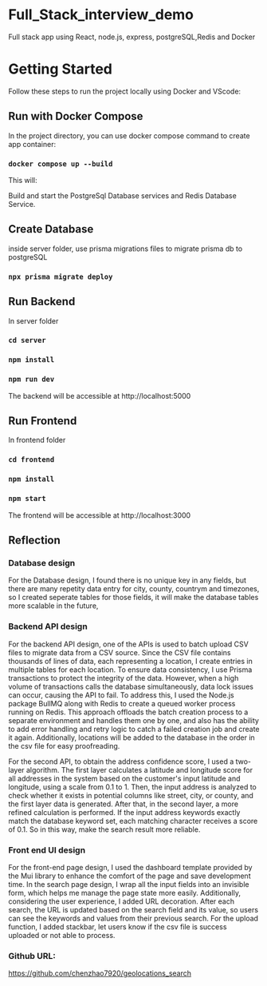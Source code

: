 # Full_Stack_interview_demo
Full stack app using React, node.js, express, postgreSQL,Redis and Docker

# Getting Started
Follow these steps to run the project locally using Docker and VScode:

## Run with Docker Compose

In the project directory, you can use docker compose command to create app container:
### ```docker compose up --build```
This will:

Build and start the PostgreSql Database services and Redis Database Service.
## Create Database
inside server folder, use prisma migrations files to migrate prisma db to postgreSQL
### `npx prisma migrate deploy`

## Run Backend
In server folder
### `cd server`
### `npm install`
### `npm run dev`
The backend will be accessible at http://localhost:5000

## Run Frontend
In frontend folder
### `cd frontend`
### `npm install`
### `npm start`
The frontend will be accessible at http://localhost:3000


## Reflection
### Database design
For the Database design, I found there is no unique key in any fields, but there are many repetity data entry for city, county, countrym and timezones, so I created seperate tables for those fields, it will make the database tables more scalable in the future,

### Backend API design
For the backend API design, one of the APIs is used to batch upload CSV files to migrate data from a CSV source. Since the CSV file contains thousands of lines of data, each representing a location, I create entries in multiple tables for each location. To ensure data consistency, I use Prisma transactions to protect the integrity of the data. However, when a high volume of transactions calls the database simultaneously, data lock issues can occur, causing the API to fail. To address this, I used the Node.js package BullMQ along with Redis to create a queued worker process running on Redis. This approach offloads the batch creation process to a separate environment and handles them one by one, and also has the ability to add error handling and retry logic to catch a failed creation job and create it again. Additionally, locations will be added to the database in the order in the csv file for easy proofreading.

For the second API, to obtain the address confidence score, I used a two-layer algorithm. The first layer calculates a latitude and longitude score for all addresses in the system based on the customer's input latitude and longitude, using a scale from 0.1 to 1. Then, the input address is analyzed to check whether it exists in potential columns like street, city, or county, and the first layer data is generated. After that, in the second layer, a more refined calculation is performed. If the input address keywords exactly match the database keyword set, each matching character receives a score of 0.1. So in this way, make the search result more reliable.

### Front end UI design
For the front-end page design, I used the dashboard template provided by the Mui library to enhance the comfort of the page and save development time.
In the search page design, I wrap all the input fields into an invisible form, which helps me manage the page state more easily.
Additionally, considering the user experience, I added URL decoration. After each search, the URL is updated based on the search field and its value, so users can see the keywords and values from their previous search.
For the upload function, I added stackbar, let users know if the csv file is success uploaded or not able to process.

### Github URL:
https://github.com/chenzhao7920/geolocations_search